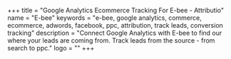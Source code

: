 +++
title = "Google Analytics Ecommerce Tracking For E-bee - Attributio"
name = "E-bee"
keywords = "e-bee, google analytics, commerce, ecommerce, adwords, facebook, ppc, attribution, track leads, conversion tracking"
description = "Connect Google Analytics with E-bee to find our where your leads are coming from. Track leads from the source - from search to ppc."
logo = ""
+++
